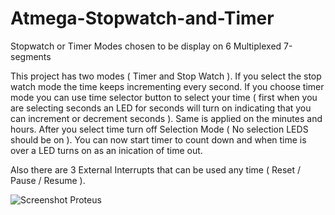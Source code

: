 # Atmega-Stopwatch-and-Timer
Stopwatch or Timer Modes chosen to be display on 6 Multiplexed 7-segments 

This project has two modes ( Timer and Stop Watch ). If you select the stop watch mode the time keeps incrementing every second. If you choose timer mode you can use time selector
button to select your time ( first when you are selecting seconds an LED for seconds will turn on indicating that you can increment or decrement seconds ). Same is applied on
the minutes and hours. After you select time turn off Selection Mode ( No selection LEDS should be on ). You can now start timer to count down and when time is over a LED turns on
as an inication of time out.

Also there are 3 External Interrupts that can be used any time ( Reset / Pause / Resume ).

![Screenshot Proteus](https://user-images.githubusercontent.com/63435727/149385882-3b3b445c-aa84-4ef0-a1a7-4d4c16edb75d.png)
